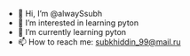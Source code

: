 - 👋 Hi, I’m @alwaySsubh
- 👀 I’m interested in learning pyton
- 🌱 I’m currently learning pyton 
- 📫 How to reach me: subkhiddin_99@mail.ru

<!---
alwaySsubh/alwaySsubh is a ✨ special ✨ repository because its `README.md` (this file) appears on your GitHub profile.
You can click the Preview link to take a look at your changes.
--->
